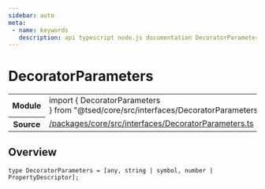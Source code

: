 ```yaml
---
sidebar: auto
meta:
 - name: keywords
   description: api typescript node.js documentation DecoratorParameters type
---
```

# DecoratorParameters <Badge text="Type alias" type="type"/>
<!-- Summary -->
<section class="symbol-info"><table class="is-full-width"><tbody><tr><th>Module</th><td><div class="lang-typescript"><span class="token keyword">import</span> { DecoratorParameters }&nbsp;<span class="token keyword">from</span>&nbsp;<span class="token string">"@tsed/core/src/interfaces/DecoratorParameters"</span></div></td></tr><tr><th>Source</th><td><a href="https://github.com/Romakita/ts-express-decorators/blob/v5.0.2/packages/core/src/interfaces/DecoratorParameters.ts#L0-L0">/packages/core/src/interfaces/DecoratorParameters.ts</a></td></tr></tbody></table></section>

<!-- Overview -->
## Overview


<pre><code class="typescript-lang ">type DecoratorParameters<span class="token punctuation"> = </span><span class="token punctuation">[</span><span class="token keyword">any</span><span class="token punctuation">,</span> <span class="token keyword">string</span> | symbol<span class="token punctuation">,</span> <span class="token keyword">number</span> | PropertyDescriptor<span class="token punctuation">]</span><span class="token punctuation">;</span></code></pre>